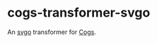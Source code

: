 # cogs-transformer-svgo

An [svgo] transformer for [Cogs].

[svgo]: https://github.com/svg/svgo
[Cogs]: https://github.com/caseywebdev/cogs
